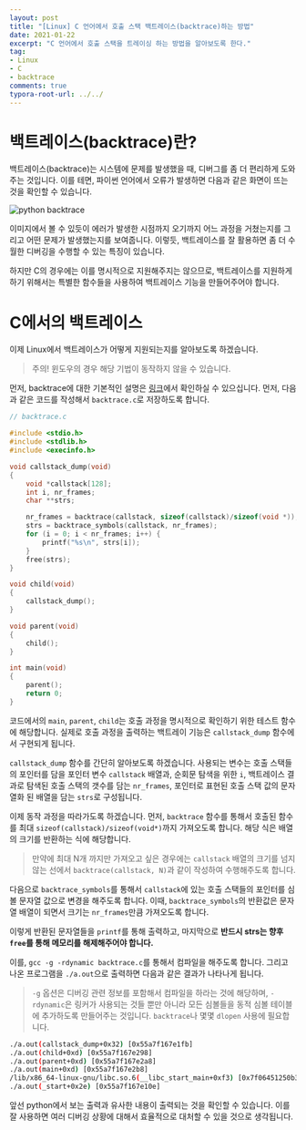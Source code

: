 ```yaml
---
layout: post
title: "[Linux] C 언어에서 호출 스택 백트레이스(backtrace)하는 방법"
date: 2021-01-22
excerpt: "C 언어에서 호출 스택을 트레이싱 하는 방법을 알아보도록 한다."
tag:
- Linux
- C
- backtrace
comments: true
typora-root-url: ../../
---
```


# 백트레이스(backtrace)란?

백트레이스(backtrace)는 시스템에 문제를 발생했을 때, 디버그를 좀 더 편리하게 도와주는 것입니다. 이를 테면, 파이썬 언어에서 오류가 발생하면 다음과 같은 화면이 뜨는 것을 확인할 수 있습니다.

![python backtrace](http://anh.cs.luc.edu/handsonPythonTutorial/_images/tracebackAtError.png)

이미지에서 볼 수 있듯이 에러가 발생한 시점까지 오기까지 어느 과정을 거쳤는지를 그리고 어떤 문제가 발생했는지를 보여줍니다. 이렇듯, 백트레이스를 잘 활용하면 좀 더 수월한 디버깅을 수행할 수 있는 특징이 있습니다.

하지만 C의 경우에는 이를 명시적으로 지원해주지는 않으므로, 백트레이스를 지원하게 하기 위해서는 특별한 함수들을 사용하여 백트레이스 기능을 만들어주어야 합니다.

# C에서의 백트레이스

이제 Linux에서 백트레이스가 어떻게 지원되는지를 알아보도록 하겠습니다.

>  주의! 윈도우의 경우 해당 기법이 동작하지 않을 수 있습니다.

먼저, backtrace에 대한 기본적인 설명은 [링크](https://man7.org/linux/man-pages/man3/backtrace.3.html)에서 확인하실 수 있으십니다. 먼저, 다음과 같은 코드를 작성해서 `backtrace.c`로 저장하도록 합니다.

```c
// backtrace.c

#include <stdio.h>
#include <stdlib.h>
#include <execinfo.h>

void callstack_dump(void)
{
	void *callstack[128];
	int i, nr_frames;
	char **strs;

	nr_frames = backtrace(callstack, sizeof(callstack)/sizeof(void *));
	strs = backtrace_symbols(callstack, nr_frames);
	for (i = 0; i < nr_frames; i++) {
		printf("%s\n", strs[i]);
	}
	free(strs);
}

void child(void)
{
	callstack_dump();
}

void parent(void)
{
	child();
}

int main(void)
{
	parent();
	return 0;
}
```

코드에서의 `main`, `parent`, `child`는 호출 과정을 명시적으로 확인하기 위한 테스트 함수에 해당합니다. 실제로 호출 과정을 출력하는 백트레이 기능은 `callstack_dump` 함수에서 구현되게 됩니다.

`callstack_dump` 함수를 간단히 알아보도록 하겠습니다. 사용되는 변수는 호출 스택들의 포인터를 담을 포인터 변수 `callstack` 배열과, 순회문 탐색을 위한 `i`, 백트레이스 결과로 탐색된 호출 스택의 갯수를 담는 `nr_frames`, 포인터로 표현된 호출 스택 값의 문자열화 된 배열을 담는 `strs`로 구성됩니다.

이제 동작 과정을 따라가도록 하겠습니다. 먼저, `backtrace`  함수를 통해서 호출된 함수를 최대 `sizeof(callstack)/sizeof(void*)`까지 가져오도록 합니다. 해당 식은 배열의 크기를 반환하는 식에 해당합니다.

> 만약에 최대 N개 까지만 가져오고 싶은 경우에는 `callstack` 배열의 크기를 넘지 않는 선에서 `backtrace(callstack, N)`과 같이 작성하여 수행해주도록 합니다.

다음으로 `backtrace_symbols`를 통해서 `callstack`에 있는 호출 스택들의 포인터를 심볼 문자열 값으로 변경을 해주도록 합니다. 이때, `backtrace_symbols`의 반환값은 문자열 배열이 되면서 크기는 `nr_frames`만큼 가져오도록 합니다.

이렇게 반환된 문자열들을 `printf`를 통해 출력하고, 마지막으로 **반드시 strs는 향후 `free`를 통해 메모리를 해제해주어야 합니다.** 

이를, `gcc -g -rdynamic backtrace.c`를 통해서 컴파일을 해주도록 합니다. 그리고 나온 프로그램을 `./a.out`으로 출력하면 다음과 같은 결과가 나타나게 됩니다.

> `-g` 옵션은 디버깅 관련 정보를 포함해서 컴파일을 하라는 것에 해당하며, `-rdynamic`은 링커가 사용되는 것들 뿐만 아니라 모든 심볼들을 동적 심볼 테이블에 추가하도록  만들어주는 것입니다. `backtrace`나 몇몇 `dlopen` 사용에 필요합니다.

```bash
./a.out(callstack_dump+0x32) [0x55a7f167e1fb]
./a.out(child+0xd) [0x55a7f167e298]
./a.out(parent+0xd) [0x55a7f167e2a8]
./a.out(main+0xd) [0x55a7f167e2b8]
/lib/x86_64-linux-gnu/libc.so.6(__libc_start_main+0xf3) [0x7f06451250b3]
./a.out(_start+0x2e) [0x55a7f167e10e]
```

앞선 python에서 보는 출력과 유사한 내용이 출력되는 것을 확인할 수 있습니다. 이를 잘 사용하면 여러 디버깅 상황에 대해서 효율적으로 대처할 수 있을 것으로 생각됩니다.




